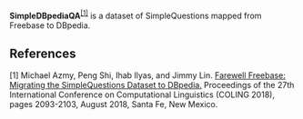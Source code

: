 **SimpleDBpediaQA**<sup>[[1]](#myfootnote1)</sup> is a dataset of SimpleQuestions mapped from Freebase to DBpedia.

## References
<a name="myfootnote1">[1]</a> Michael Azmy, Peng Shi, Ihab Ilyas, and Jimmy Lin. [Farewell Freebase: Migrating the SimpleQuestions Dataset to DBpedia.](http://aclweb.org/anthology/C18-1178) Proceedings of the 27th International Conference on Computational Linguistics (COLING 2018), pages 2093-2103, August 2018, Santa Fe, New Mexico.

